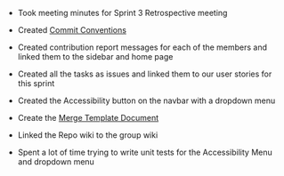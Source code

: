 - Took meeting minutes for Sprint 3 Retrospective meeting
- Created [Commit Conventions](https://gitlab.socs.uoguelph.ca/3760W23/t1/graphex/ubi/-/wikis/Commit-Conventions)
- Created contribution report messages for each of the members and linked them to the sidebar and home page
- Created all the tasks as issues and linked them to our user stories for this sprint

- Created the Accessibility button on the navbar with a dropdown menu
- Create the [Merge Template Document](https://gitlab.socs.uoguelph.ca/3760W23/t1/graphex/ubi/-/wikis/Merge-Template)
- Linked the Repo wiki to the group wiki
- Spent a lot of time trying to write unit tests for the Accessibility Menu and dropdown menu